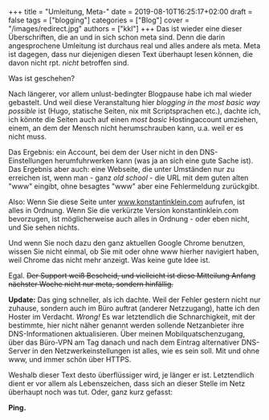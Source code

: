 +++
title = "Umleitung, Meta-"
date = 2019-08-10T16:25:17+02:00
draft = false
tags = ["blogging"]
categories = ["Blog"]
cover = "/images/redirect.jpg"
authors = ["kkl"]
+++
Das ist wieder eine dieser Überschriften, die an und in sich schon meta sind. Denn die darin angesprochene Umleitung ist durchaus real und alles andere als meta. Meta ist dagegen, dass nur diejenigen diesen Text überhaupt lesen können, die davon nicht rpt. *nicht* betroffen sind.

Was ist geschehen?

Nach längerer, vor allem unlust-bedingter Blogpause habe ich mal wieder gebastelt. Und weil diese Veranstaltung hier *blogging in the most basic way possible* ist (Hugo, statische Seiten, nix mit Scriptsprachen etc.), dachte ich, ich könnte die Seiten auch auf einen *most basic* Hostingaccount umziehen, einem, an dem der Mensch nicht herumschrauben kann, u.a. weil er es nicht muss.

Das Ergebnis: ein Account, bei dem der User nicht in den DNS-Einstellungen herumfuhrwerken kann (was ja an sich eine gute Sache ist). Das Ergebnis aber auch: eine Webseite, die unter Umständen nur zu erreichen ist, wenn man - ganz *old school* - die URL mit dem guten alten "www" eingibt, ohne besagtes "www" aber eine Fehlermeldung zurückgibt.

Also: Wenn Sie diese Seite unter www.konstantinklein.com aufrufen, ist alles in Ordnung. Wenn Sie die verkürzte Version konstantinklein.com bevorzugen, ist möglicherweise auch alles in Ordnung - oder eben nicht, und Sie sehen nichts.

Und wenn Sie noch dazu den ganz aktuellen Google Chrome benutzen, wissen Sie nicht einmal, ob Sie mit oder ohne www hierher navigiert haben, weil Chrome das nicht mehr anzeigt. Was keine gute Idee ist.

Egal. ~~Der Support weiß Bescheid, und vielleicht ist diese Mitteilung Anfang nächster Woche nicht nur meta, sondern hinfällig.~~

**Update:** Das ging schneller, als ich dachte. Weil der Fehler gestern nicht nur zuhause, sondern auch im Büro auftrat (anderer Netzzugang), hatte ich den Hoster im Verdacht. *Wrong!* Es war letztendlich die Schnarchigkeit, mit der bestimmte, hier nicht näher genannt werden sollende Netzanbieter ihre DNS-Informationen aktualisieren. Über meinen Mobilquatschenzugang, über das Büro-VPN am Tag danach und nach dem Eintrag alternativer DNS-Server in den Netzwerkeinstellungen ist alles, wie es sein soll. Mit und ohne www, und immer schön über HTTPS.

Weshalb dieser Text desto überflüssiger wird, je länger er ist. Letztendlich dient er vor allem als Lebenszeichen, dass sich an dieser Stelle im Netz überhaupt noch was tut. Oder, ganz kurz gefasst:

**Ping.**
